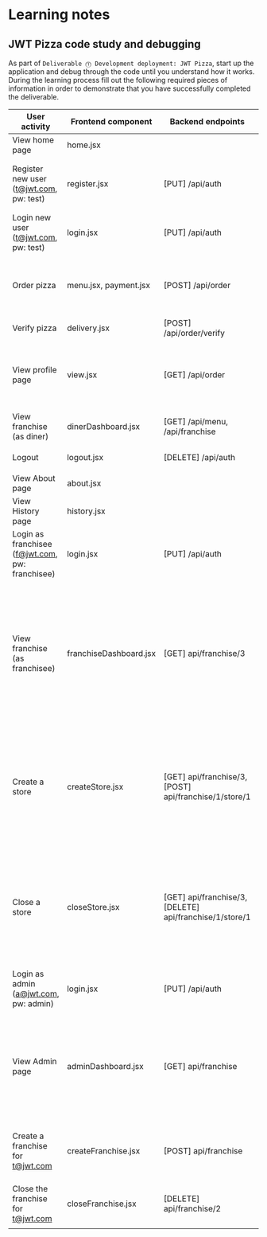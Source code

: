 # Learning notes

## JWT Pizza code study and debugging

As part of `Deliverable ⓵ Development deployment: JWT Pizza`, start up the application and debug through the code until you understand how it works. During the learning process fill out the following required pieces of information in order to demonstrate that you have successfully completed the deliverable.

| User activity                                       | Frontend component     | Backend endpoints               | Database SQL |
| --------------------------------------------------- | ------------------     | ------------------------------- | ------------ |
| View home page                                      | home.jsx               |                                 |              |
| Register new user<br/>(t@jwt.com, pw: test)         | register.jsx           | [PUT] /api/auth                 | `INSERT INTO user (name, email, password) VALUES (?, ?, ?)` / `INSERT INTO userRole (userId, role, objectId) VALUES (?, ?, ?)` / `INSERT INTO auth (token, userId) VALUES (?, ?)` |
| Login new user<br/>(t@jwt.com, pw: test)            | login.jsx              | [PUT] /api/auth                 | `SELECT * FROM user WHERE email=?` / `INSERT INTO auth (token, userId) VALUES (?, ?)`           |
| Order pizza                                         | menu.jsx, payment.jsx  | [POST] /api/order               | `SELECT userId FROM auth WHERE token=?` / `INSERT INTO dinerOrder (dinerId, franchiseId, storeId, date) VALUES (?, ?, ?, now())` / `INSERT INTO orderItem (orderId, menuId, description, price) VALUES (?, ?, ?, ?)` |
| Verify pizza                                        | delivery.jsx          | [POST] /api/order/verify        |              |
| View profile page                                   | view.jsx               | [GET] /api/order                | `SELECT userId FROM auth WHERE token=?` / `SELECT id, franchiseId, storeId, date FROM dinerOrder WHERE dinerId=? LIMIT ${offset},${config.db.listPerPage}` / `SELECT id, menuId, description, price FROM orderItem WHERE orderId=?` |
| View franchise<br/>(as diner)                       | dinerDashboard.jsx     | [GET] /api/menu, /api/franchise | `SELECT userId FROM auth WHERE token=?` / `SELECT * FROM menu` / `SELECT id, name FROM franchise`             |
| Logout                                              | logout.jsx             | [DELETE] /api/auth              | `SELECT userId FROM auth WHERE token=?` / `DELETE FROM auth WHERE token=?` |
| View About page                                     | about.jsx              |                                 |              |
| View History page                                   | history.jsx            |                                 |              |
| Login as franchisee<br/>(f@jwt.com, pw: franchisee) | login.jsx              | [PUT] /api/auth                 |                | `SELECT * FROM user WHERE email=?` / `SELECT * FROM userRole WHERE userId=?` / `INSERT INTO auth (token, userId) VALUES (?, ?)`             |
| View franchise<br/>(as franchisee)                  | franchiseDashboard.jsx | [GET] api/franchise/3           | `SELECT userId FROM auth WHERE token=?` / `SELECT objectId FROM userRole WHERE role='franchisee' AND userId=?` / `SELECT id, name FROM franchise WHERE id in (${franchiseIds.join(',')})` / `SELECT u.id, u.name, u.email FROM userRole AS ur JOIN user AS u ON u.id=ur.userId WHERE ur.objectId=? AND ur.role='franchisee'` / `SELECT s.id, s.name, COALESCE(SUM(oi.price), 0) AS totalRevenue FROM dinerOrder AS do JOIN orderItem AS oi ON do.id=oi.orderId RIGHT JOIN store AS s ON s.id=do.storeId WHERE s.franchiseId=? GROUP BY s.id`             |
| Create a store                                      | createStore.jsx        | [GET] api/franchise/3, [POST] api/franchise/1/store/1                                | `SELECT userId FROM auth WHERE token=?` / `SELECT u.id, u.name, u.email FROM userRole AS ur JOIN user AS u ON u.id=ur.userId WHERE ur.objectId=? AND ur.role='franchisee'` / `SELECT s.id, s.name, COALESCE(SUM(oi.price), 0) AS totalRevenue FROM dinerOrder AS do JOIN orderItem AS oi ON do.id=oi.orderId RIGHT JOIN store AS s ON s.id=do.storeId WHERE s.franchiseId=? GROUP BY s.id` / `INSERT INTO store (franchiseId, name) VALUES (?, ?)`            |
| Close a store                                       | closeStore.jsx         | [GET] api/franchise/3, [DELETE] api/franchise/1/store/1 | `SELECT userId FROM auth WHERE token=?` / `SELECT u.id, u.name, u.email FROM userRole AS ur JOIN user AS u ON u.id=ur.userId WHERE ur.objectId=? AND ur.role='franchisee'` / `SELECT s.id, s.name, COALESCE(SUM(oi.price), 0) AS totalRevenue FROM dinerOrder AS do JOIN orderItem AS oi ON do.id=oi.orderId RIGHT JOIN store AS s ON s.id=do.storeId WHERE s.franchiseId=? GROUP BY s.id` / `DELETE FROM store WHERE franchiseId=? AND id=?`             |
| Login as admin<br/>(a@jwt.com, pw: admin)           | login.jsx              | [PUT] /api/auth                                | `SELECT * FROM user WHERE email=?` / `SELECT * FROM userRole WHERE userId=?` / `INSERT INTO auth (token, userId) VALUES (?, ?)`             |
| View Admin page                                     | adminDashboard.jsx     | [GET] api/franchise             | `SELECT userId FROM auth WHERE token=?` / `SELECT id, name FROM franchise` / `SELECT u.id, u.name, u.email FROM userRole AS ur JOIN user AS u ON u.id=ur.userId WHERE ur.objectId=? AND ur.role='franchisee'` / `SELECT s.id, s.name, COALESCE(SUM(oi.price), 0) AS totalRevenue FROM dinerOrder AS do JOIN orderItem AS oi ON do.id=oi.orderId RIGHT JOIN store AS s ON s.id=do.storeId WHERE s.franchiseId=? GROUP BY s.id`             |
| Create a franchise for t@jwt.com                    | createFranchise.jsx    | [POST] api/franchise            | `SELECT userId FROM auth WHERE token=?` / `SELECT id, name FROM user WHERE email=?` / `INSERT INTO franchise (name) VALUES (?)` / `INSERT INTO userRole (userId, role, objectId) VALUES (?, ?, ?)`             |
| Close the franchise for t@jwt.com                   | closeFranchise.jsx     | [DELETE] api/franchise/2                                | `SELECT userId FROM auth WHERE token=?` / `DELETE FROM store WHERE franchiseId=?` / `DELETE FROM userRole WHERE objectId=?` / `DELETE FROM franchise WHERE id=?`             |
